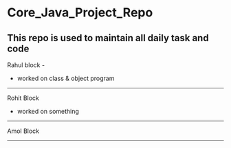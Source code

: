 # Core_Java_Project_Repo
This repo is used to maintain all daily task and code
-----------------------------------------------------
Rahul block -
- worked on class & object program

-------------------------------------------------
Rohit Block

 - worked on something
 
---------------------------------------------

Amol Block

-----------------------------------------------
